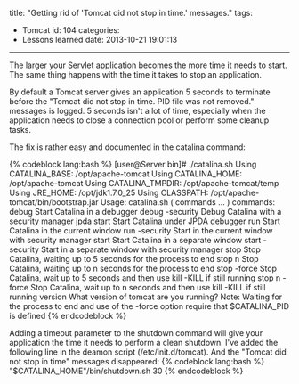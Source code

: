 title: "Getting rid of 'Tomcat did not stop in time.' messages."
tags:
  - Tomcat
id: 104
categories:
  - Lessons learned
date: 2013-10-21 19:01:13
---

The larger your Servlet application becomes the more time it needs to start. The same thing happens with the time it takes to stop an application. 

By default a Tomcat server gives an application 5 seconds to terminate before the "Tomcat did not stop in time. PID file was not removed." messages is logged. 5 seconds isn't a lot of time, especially when the application needs to close a connection pool or perform some cleanup tasks.

<!-- more-->

The fix is rather easy and documented in the catalina command:

{% codeblock lang:bash %}
[user@Server bin]# ./catalina.sh
Using CATALINA_BASE:   /opt/apache-tomcat
Using CATALINA_HOME:   /opt/apache-tomcat
Using CATALINA_TMPDIR: /opt/apache-tomcat/temp
Using JRE_HOME:        /opt/jdk1.7.0_25
Using CLASSPATH:       /opt/apache-tomcat/bin/bootstrap.jar
Usage: catalina.sh ( commands ... )
commands:
  debug             Start Catalina in a debugger
  debug -security   Debug Catalina with a security manager
  jpda start        Start Catalina under JPDA debugger
  run               Start Catalina in the current window
  run -security     Start in the current window with security manager
  start             Start Catalina in a separate window
  start -security   Start in a separate window with security manager
  stop              Stop Catalina, waiting up to 5 seconds for the process to end
  stop n            Stop Catalina, waiting up to n seconds for the process to end
  stop -force       Stop Catalina, wait up to 5 seconds and then use kill -KILL if still running
  stop n -force     Stop Catalina, wait up to n seconds and then use kill -KILL if still running
  version           What version of tomcat are you running?
Note: Waiting for the process to end and use of the -force option require that $CATALINA_PID is defined
{% endcodeblock %}

Adding a timeout parameter to the shutdown command will give your application the time it needs to perform a clean shutdown. I've added the following line in the deamon script (/etc/init.d/tomcat). And the  "Tomcat did not stop in time" messages disappeared:
{% codeblock lang:bash %}
"$CATALINA_HOME"/bin/shutdown.sh 30 
{% endcodeblock %}